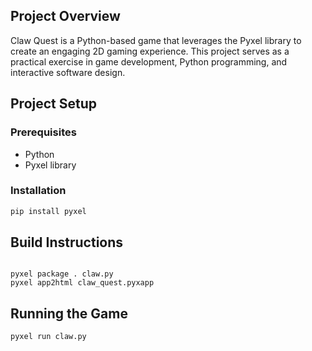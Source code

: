## Project Overview

Claw Quest is a Python-based game that leverages the Pyxel library to create an engaging 2D gaming experience. This project serves as a practical exercise in game development, Python programming, and interactive software design.

## Project Setup

### Prerequisites

- Python
- Pyxel library

### Installation

```bash
pip install pyxel
```

## Build Instructions

```

pyxel package . claw.py
pyxel app2html claw_quest.pyxapp
```

## Running the Game

```
pyxel run claw.py
```
